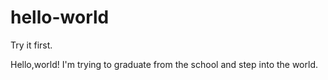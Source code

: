 # hello-world
Try it first.

Hello,world! I'm trying to graduate from the school and step into the world.
